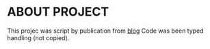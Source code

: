 # ABOUT PROJECT

This projec was script by publication from [blog](https://programmingfields.com/laravel-8-crud-application-tutorial-from-scratch/)
Code was been typed handling (not copied).
